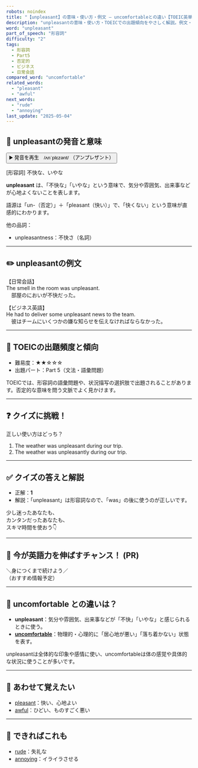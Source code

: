 ```yaml
---
robots: noindex
title: "【unpleasant】の意味・使い方・例文 ― uncomfortableとの違い【TOEIC英単語】"
description: "unpleasantの意味・使い方・TOEICでの出題傾向をやさしく解説。例文・クイズ付きでuncomfortableとの違いもわかりやすく学べます。"
word: "unpleasant"
part_of_speech: "形容詞"
difficulty: "2"
tags:
  - 形容詞
  - Part5
  - 否定的
  - ビジネス
  - 日常会話
compared_word: "uncomfortable"
related_words:
  - "pleasant"
  - "awful"
next_words:
  - "rude"
  - "annoying"
last_update: "2025-05-04"
---
```


## 🔰 unpleasantの発音と意味

<button class="play-audio" onclick="playTTS('unpleasant')">
  <span class="play-audio-main">
    ▶️ 発音を再生　/ʌnˈplɛzənt/
  </span>
  <span class="play-audio-sub">
    （アンプレザント）
  </span>
</button>

[形容詞] 不快な、いやな

**unpleasant** は、「不快な」「いやな」という意味で、気分や雰囲気、出来事などが心地よくないことを表します。

語源は「un-（否定）」＋「pleasant（快い）」で、「快くない」という意味が直感的にわかります。

他の品詞：  
- unpleasantness：不快さ（名詞）

---

## ✏️ unpleasantの例文

【日常会話】  
The smell in the room was unpleasant.  
　部屋のにおいが不快だった。

【ビジネス英語】  
He had to deliver some unpleasant news to the team.  
　彼はチームにいくつかの嫌な知らせを伝えなければならなかった。

---

## 🎯 TOEICの出題頻度と傾向

- 難易度：★★☆☆☆
- 出題パート：Part 5（文法・語彙問題）

TOEICでは、形容詞の語彙問題や、状況描写の選択肢で出題されることがあります。否定的な意味を問う文脈でよく見かけます。

---

## ❓ クイズに挑戦！

正しい使い方はどっち？

1. The weather was unpleasant during our trip.  
2. The weather was unpleasantly during our trip.

---

## ✅ クイズの答えと解説

- 正解：**1**
- 解説：「unpleasant」は形容詞なので、「was」の後に使うのが正しいです。

少し迷ったあなたも、  
カンタンだったあなたも、  
スキマ時間を使おう👇️

---

## 🚀 今が英語力を伸ばすチャンス！ (PR)

<div class="info-center">
＼身につくまで続けよう／<br>  
（おすすめ情報予定）
</div>

---

## 🤔  uncomfortable との違いは？

- **unpleasant**：気分や雰囲気、出来事などが「不快」「いやな」と感じられるときに使う。
- **[uncomfortable](/word/uncomfortable)**：物理的・心理的に「居心地が悪い」「落ち着かない」状態を表す。

unpleasantは全体的な印象や感情に使い、uncomfortableは体の感覚や具体的な状況に使うことが多いです。

---

## 🧩 あわせて覚えたい

- [pleasant](/word/pleasant)：快い、心地よい
- [awful](/word/awful)：ひどい、ものすごく悪い

---

## 📖 できればこれも

- [rude](/word/rude)：失礼な
- [annoying](/word/annoying)：イライラさせる

<!-- cvid: aid17_bid24 -->
